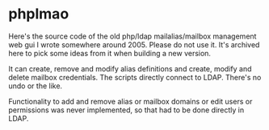 phplmao
=======

Here's the source code of the old php/ldap mailalias/mailbox management web gui
I wrote somewhere around 2005. Please do not use it. It's archived here to pick
some ideas from it when building a new version.

It can create, remove and modify alias definitions and create, modify and
delete mailbox credentials. The scripts directly connect to LDAP. There's no
undo or the like.

Functionality to add and remove alias or mailbox domains or edit users or
permissions was never implemented, so that had to be done directly in LDAP.
